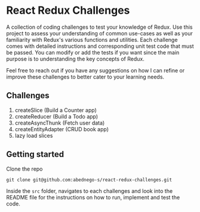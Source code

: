 # React Redux Challenges

A collection of coding challenges to test your knowledge of Redux. Use this project to assess your understanding of common use-cases as well as your familiarity with Redux's various functions and utilities. Each challenge comes with detailed instructions and corresponding unit test code that must be passed. You can modify or add the tests if you want since the main purpose is to understanding the key concepts of Redux.

Feel free to reach out if you have any suggestions on how I can refine or improve these challenges to better cater to your learning needs.

## Challenges

1. createSlice (Build a Counter app)
2. createReducer (Build a Todo app)
3. createAsyncThunk (Fetch user data)
4. createEntityAdapter (CRUD book app)
5. lazy load slices

## Getting started

Clone the repo

`git clone git@github.com:abednego-s/react-redux-challenges.git`

Inside the `src` folder, navigates to each challenges and look into the README file for the instructions on how to run, implement and test the code.
